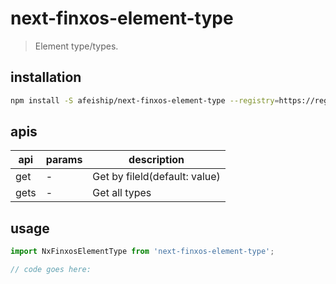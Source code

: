 # next-finxos-element-type
> Element type/types.

## installation
```bash
npm install -S afeiship/next-finxos-element-type --registry=https://registry.npm.taobao.org
```

## apis
| api  | params | description                   |
| ---- | ------ | ----------------------------- |
| get  | -      | Get by fileld(default: value) |
| gets | -      | Get all types                 |

## usage
```js
import NxFinxosElementType from 'next-finxos-element-type';

// code goes here:
```
